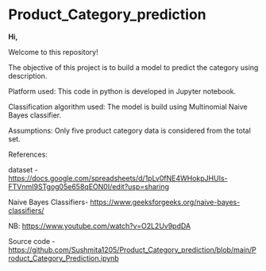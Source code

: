 # Product_Category_prediction
**Hi,**

Welcome to this repository! 

The objective of this project is to build a model to predict the category using description. 



Platform used: This code in python is developed in Jupyter notebook.



Classification algorithm used: The model is build using Multinomial Naive Bayes classifier.



Assumptions:
Only five product category data is considered from the total set.



References:

dataset - https://docs.google.com/spreadsheets/d/1pLv0fNE4WHokpJHUIs-FTVnmI9STgog05e658qEON0I/edit?usp=sharing

Naive Bayes Classifiers- https://www.geeksforgeeks.org/naive-bayes-classifiers/

NB: https://www.youtube.com/watch?v=O2L2Uv9pdDA

Source code - https://github.com/Sushmita1205/Product_Category_prediction/blob/main/Product_Category_Prediction.ipynb




